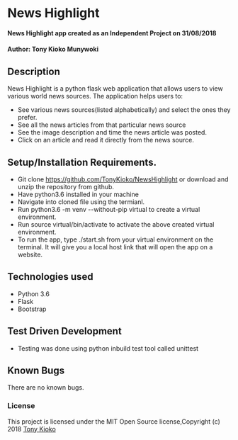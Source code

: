 # News Highlight
#### News Highlight app created as an Independent Project on 31/08/2018
#### Author: **Tony Kioko Munywoki**
## Description
News Highlight is a python flask web application that allows users to view various world news sources.
The application helps users to:
* See various news sources(listed alphabetically) and select the ones they prefer.
* See all the news articles from that particular news source
* See the image description and time the news article was posted.
* Click on an article and read it directly from the news source.


## Setup/Installation Requirements.
* Git clone https://github.com/TonyKioko/NewsHighlight or download and unzip the repository from github.
* Have python3.6 installed in your machine
* Navigate into cloned file using the termianl.
* Run python3.6 -m venv --without-pip virtual to create a virtual environment.
* Run source virtual/bin/activate to activate the above created virtual environment.
* To run the app, type ./start.sh from your virtual environment on the terminal. It will give you a local host link that will open the app on a website.

## Technologies used ##

* Python 3.6
* Flask
* Bootstrap

## Test Driven Development
* Testing was done using python inbuild test tool called unittest


## Known Bugs 
There are no known bugs.

<!-- ## Future additional features to be considered

* Store user credentials in a database.
* Use encryption algorithims to hash saved passwords. -->
 
### License
This project is licensed under the MIT Open Source license,Copyright (c) 2018 [Tony Kioko](https://github.com/tonykioko/)
